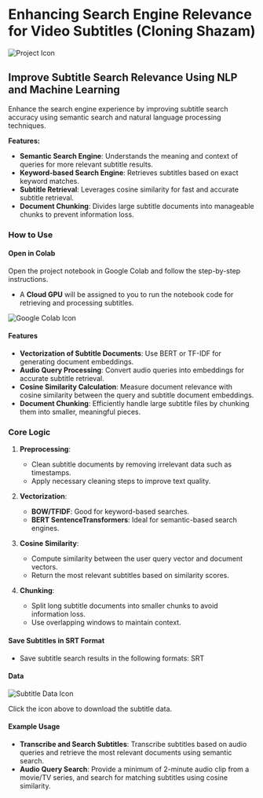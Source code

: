 # Enhancing Search Engine Relevance for Video Subtitles (Cloning Shazam)

![Project Icon](https://img.icons8.com/ios/452/search.png)

## Improve Subtitle Search Relevance Using NLP and Machine Learning

Enhance the search engine experience by improving subtitle search accuracy using semantic search and natural language processing techniques.

**Features:**
- **Semantic Search Engine**: Understands the meaning and context of queries for more relevant subtitle results.
- **Keyword-based Search Engine**: Retrieves subtitles based on exact keyword matches.
- **Subtitle Retrieval**: Leverages cosine similarity for fast and accurate subtitle retrieval.
- **Document Chunking**: Divides large subtitle documents into manageable chunks to prevent information loss.

### How to Use

#### Open in Colab

Open the project notebook in Google Colab and follow the step-by-step instructions.

- A **Cloud GPU** will be assigned to you to run the notebook code for retrieving and processing subtitles.

![Google Colab Icon](https://img.icons8.com/ios/452/google-colab.png)

#### Features
- **Vectorization of Subtitle Documents**: Use BERT or TF-IDF for generating document embeddings.
- **Audio Query Processing**: Convert audio queries into embeddings for accurate subtitle retrieval.
- **Cosine Similarity Calculation**: Measure document relevance with cosine similarity between the query and subtitle document embeddings.
- **Document Chunking**: Efficiently handle large subtitle files by chunking them into smaller, meaningful pieces.

### Core Logic

1. **Preprocessing**:
   - Clean subtitle documents by removing irrelevant data such as timestamps.
   - Apply necessary cleaning steps to improve text quality.
  
2. **Vectorization**:
   - **BOW/TFIDF**: Good for keyword-based searches.
   - **BERT SentenceTransformers**: Ideal for semantic-based search engines.

3. **Cosine Similarity**:
   - Compute similarity between the user query vector and document vectors.
   - Return the most relevant subtitles based on similarity scores.

4. **Chunking**:
   - Split long subtitle documents into smaller chunks to avoid information loss.
   - Use overlapping windows to maintain context.

#### Save Subtitles in SRT Format
- Save subtitle search results in the following formats: SRT

#### Data

![Subtitle Data Icon](https://img.icons8.com/ios/452/database.png)

Click the icon above to download the subtitle data.

#### Example Usage

- **Transcribe and Search Subtitles**: Transcribe subtitles based on audio queries and retrieve the most relevant documents using semantic search.
- **Audio Query Search**: Provide a minimum of 2-minute audio clip from a movie/TV series, and search for matching subtitles using cosine similarity.

